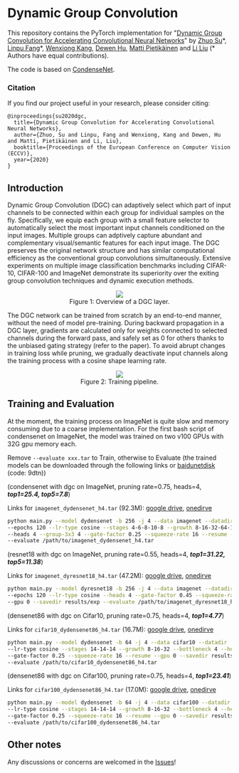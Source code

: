 # Dynamic Group Convolution

This repository contains the PyTorch implementation for 
"[Dynamic Group Convolution for Accelerating Convolutional Neural Networks]()" 
by 
[Zhuo Su](http://www.ee.oulu.fi/~zsu18/zhuosu.html)\*, 
[Linpu Fang](https://dblp.org/pers/hd/f/Fang:Linpu)\*, 
[Wenxiong Kang](http://www.scholat.com/auwxkang.en), 
[Dewen Hu](https://dblp.org/pers/h/Hu:Dewen.html), 
[Matti Pietikäinen](https://en.wikipedia.org/wiki/Matti_Pietik%C3%A4inen_(academic)) and 
[Li Liu](http://www.ee.oulu.fi/~lili/LiLiuHomepage.html) 
(\* Authors have equal contributions).

The code is based on [CondenseNet](https://github.com/ShichenLiu/CondenseNet).

### Citation

If you find our project useful in your research, please consider citing:

```
@inproceedings{su2020dgc,
  title={Dynamic Group Convolution for Accelerating Convolutional Neural Networks},
  author={Zhuo, Su and Linpu, Fang and Wenxiong, Kang and Dewen, Hu and Matti, Pietikäinen and Li, Liu},
  booktitle={Proceedings of the European Conference on Computer Vision (ECCV)},
  year={2020}
}
```

## Introduction


Dynamic Group Convolution (DGC) can adaptively select which part
of input channels to be connected within each group for individual
samples on the fly. Specifically, we equip each group with a small feature
selector to automatically select the most important input channels
conditioned on the input images. Multiple groups can adptively capture
abundant and complementary visual/semantic features for each input
image. The DGC preserves the original network structure and has
similar computational efficiency as the conventional group convolutions
simultaneously. Extensive experiments on multiple image classification
benchmarks including CIFAR-10, CIFAR-100 and ImageNet demonstrate its 
superiority over the exiting group convolution techniques and dynamic execution methods.

<div align=center>
<img src="https://user-images.githubusercontent.com/18327074/86634006-08d25800-bfda-11ea-8a83-e79e2611419e.png"><br>
Figure 1: Overview of a DGC layer.
</div>

The DGC network can be trained from scratch by an
end-to-end manner, without the need of model pre-training. During backward
propagation in a DGC layer, gradients are calculated
only for weights connected to selected channels during the forward pass, and
safely set as 0 for others thanks to the unbiased gating strategy (refer to the paper). 
To avoid abrupt changes in training loss while pruning, 
we gradually deactivate input channels along the training process
with a cosine shape learning rate.

<div align=center>
<img src="https://user-images.githubusercontent.com/18327074/86634133-27d0ea00-bfda-11ea-9fa9-cb672bb84380.png"><br>
Figure 2: Training pipeline.
</div>


## Training and Evaluation

At the moment, the training process on ImageNet is quite slow and memory consuming due to a coarse implementation. For the first bash script of condensenet on ImageNet, the model was trained on two v100 GPUs with 32G gpu memory each.

Remove `--evaluate xxx.tar` to Train, otherwise to Evaluate (the trained models can be downloaded through the following links or [baidunetdisk](https://pan.baidu.com/s/17BqJ4slwwNxRydj9RBT8yQ) (code: 9dtn))

(condensenet with dgc on ImageNet, pruning rate=0.75, heads=4, ***top1=25.4, top5=7.8***)

Links for `imagenet_dydensenet_h4.tar` (92.3M): 
[google drive](https://drive.google.com/file/d/1gKrugAFGLea7kjTa_nmhwVAsinoxze8T/view?usp=sharing), 
[onedirve](https://unioulu-my.sharepoint.com/:u:/g/personal/zsu18_univ_yo_oulu_fi/EeU7Lpe2AUBPsONNZYBVv5kBNAy0sdOlj94iuqCdRRkneQ?e=NaZpQF)
```bash
python main.py --model dydensenet -b 256 -j 4 --data imagenet --datadir /path/to/imagenet \
--epochs 120 --lr-type cosine --stages 4-6-8-10-8 --growth 8-16-32-64-128 --bottleneck 4 \
--heads 4 --group-3x3 4 --gate-factor 0.25 --squeeze-rate 16 --resume --gpu 0 --savedir results/exp \
--evaluate /path/to/imagenet_dydensenet_h4.tar
```


(resnet18 with dgc on ImageNet, pruning rate=0.55, heads=4, ***top1=31.22, top5=11.38***)

Links for `imagenet_dyresnet18_h4.tar` (47.2M): 
[google drive](https://drive.google.com/file/d/1rtSU3iUKlA0NhgnUJz-QksW5aL2Lt2Cg/view?usp=sharing), 
[onedirve](https://unioulu-my.sharepoint.com/:u:/g/personal/zsu18_univ_yo_oulu_fi/EaiXCgT7H7NBmBWObq1lOukBUYaQb5J6DOcD3RHFA4PLLQ?e=myQHRN)
```bash
python main.py --model dyresnet18 -b 256 -j 4 --data imagenet --datadir /path/to/imagenet \
--epochs 120 --lr-type cosine --heads 4 --gate-factor 0.45 --squeeze-rate 16 --resume \
--gpu 0 --savedir results/exp --evaluate /path/to/imagenet_dyresnet18_h4.tar
```

(densenet86 with dgc on Cifar10, pruning rate=0.75, heads=4, ***top1=4.77***)

Links for `cifar10_dydensenet86_h4.tar` (16.7M): 
[google drive](https://drive.google.com/file/d/1o1cVxqa7juDgNRK53dKpfTKEbfMhPSdG/view?usp=sharing), 
[onedirve](https://unioulu-my.sharepoint.com/:u:/g/personal/zsu18_univ_yo_oulu_fi/EZ6cmeLZGHdLtIJeFiM-FzYBVPDoaj70wZ1r4yT8X48Ivw?e=YocnXs)
```bash
python main.py --model dydensenet -b 64 -j 4 --data cifar10 --datadir ../data --epochs 300 \
--lr-type cosine --stages 14-14-14 --growth 8-16-32 --bottleneck 4 --heads 4 --group-3x3 4 \
--gate-factor 0.25 --squeeze-rate 16 --resume --gpu 0 --savedir results/exp \
--evaluate /path/to/cifar10_dydensenet86_h4.tar
```


(densenet86 with dgc on Cifar100, pruning rate=0.75, heads=4, ***top1=23.41***)

Links for `cifar100_dydensenet86_h4.tar` (17.0M):
[google drive](https://drive.google.com/file/d/1Wne46Znto-uivTV-Evc5RHywUEe7Emyn/view?usp=sharing), 
[onedirve](https://unioulu-my.sharepoint.com/:u:/g/personal/zsu18_univ_yo_oulu_fi/EXci72YYC_1CiA7GwOybIw0BJK9rUg48ZXaapPQvHq0Viw?e=ZKVXk9)
```bash
python main.py --model dydensenet -b 64 -j 4 --data cifar100 --datadir ../data --epochs 300 \
--lr-type cosine --stages 14-14-14 --growth 8-16-32 --bottleneck 4 --heads 4 --group-3x3 4 \
--gate-factor 0.25 --squeeze-rate 16 --resume --gpu 0 --savedir results/exp \
--evaluate /path/to/cifar100_dydensenet86_h4.tar
```

## Other notes

Any discussions or concerns are welcomed in the [Issues](https://github.com/zhuogege1943/dgc/issues)!
